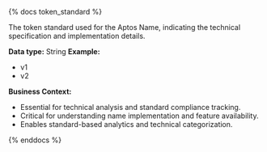 {% docs token_standard %}

The token standard used for the Aptos Name, indicating the technical specification and implementation details.

**Data type:** String
**Example:**
- v1
- v2

**Business Context:**
- Essential for technical analysis and standard compliance tracking.
- Critical for understanding name implementation and feature availability.
- Enables standard-based analytics and technical categorization.

{% enddocs %} 